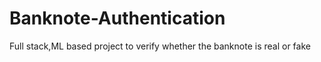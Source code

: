 # Banknote-Authentication
Full stack,ML based project to verify whether the banknote is real or fake
